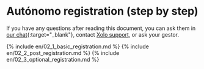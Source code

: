 # Autónomo registration (step by step)

If you have any questions after reading this document, you can ask them in
[our chat](https://bit.ly/it-autonomos-spain-eng){:target="_blank"}, contact [Xolo support](#support-contacts), or
ask your gestor.

{% include en/02_1_basic_registration.md %}
{% include en/02_2_post_registration.md %}
{% include en/02_3_optional_registration.md %}
